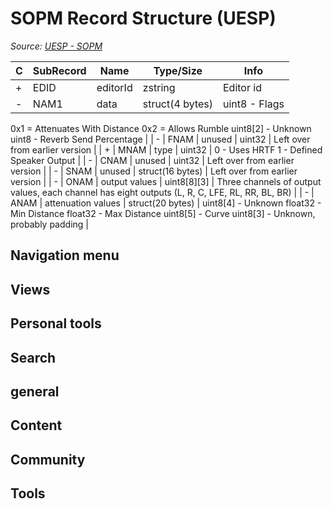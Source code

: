 # SOPM Record Structure (UESP)

*Source: [UESP - SOPM](https://en.uesp.net/wiki/Skyrim_Mod:Mod_File_Format/SOPM)*

| C | SubRecord | Name | Type/Size | Info |
| --- | --- | --- | --- | --- |
| + | EDID | editorId | zstring | Editor id |
| - | NAM1 | data | struct(4 bytes) | uint8 - Flags
0x1 = Attenuates With Distance
0x2 = Allows Rumble
uint8[2] - Unknown
uint8 - Reverb Send Percentage |
| - | FNAM | unused | uint32 | Left over from earlier version |
| + | MNAM | type | uint32 | 0 - Uses HRTF
1 - Defined Speaker Output |
| - | CNAM | unused | uint32 | Left over from earlier version |
| - | SNAM | unused | struct(16 bytes) | Left over from earlier version |
| - | ONAM | output values | uint8[8][3] | Three channels of output values, each channel has eight outputs (L, R, C, LFE, RL, RR, BL, BR) |
| - | ANAM | attenuation values | struct(20 bytes) | uint8[4] - Unknown
float32 - Min Distance
float32 - Max Distance
uint8[5] - Curve
uint8[3] - Unknown, probably padding |

## Navigation menu

## Views

## Personal tools

## Search

## general

## Content

## Community

## Tools

